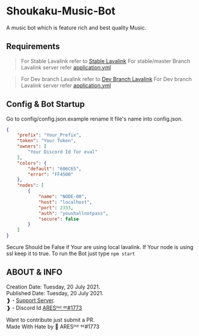 # Shoukaku-Music-Bot
A music bot which is feature rich and best quality Music.

## Requirements
> For Stable Lavalink refer to [Stable Lavalink](https://github.com/freyacodes/Lavalink/releases)
> For stable/master Branch Lavalink server refer [application.yml](https://github.com/freyacodes/Lavalink/blob/master/LavalinkServer/application.yml.example)

> For Dev branch Lavalink refer to [Dev Branch Lavalink](https://ci.fredboat.com/viewType.html?buildTypeId=Lavalink_Build&branch_Lavalink=refs%2Fheads%2Fdev&tab=buildTypeStatusDiv) 
> For Dev branch Lavalink server refer [application.yml](https://github.com/freyacodes/Lavalink/blob/dev/LavalinkServer/application.yml.example)

## Config & Bot Startup
Go to config/config.json.example rename it file's name into config.json.
```json
{
    "prefix": "Your_Prefix",
    "token": "Your Token",
    "owners": [
        "Your Discord Id for eval"
    ],
    "colors": {
        "default": "606C65",
        "error": "FF4500"
    },
    "nodes": [
        {
            "name": "NODE-00",
            "host": "localhost",
            "port": 2333,
            "auth": "youshallnotpass",
            "secure": false
        }
    ]
}
```
Secure Should be False if Your are using local lavalink. If Your node is using ssl keep it to true.
To run the Bot just type `npm start`

## ABOUT & INFO
Creation Date: Tuesday, 20 July 2021.        
Published Date: Tuesday, 20 July 2021.                                                                                 
❱・[Support Server](https://discord.gg/dB6RzCbZhW).                                                 
❱・Discord Id [ARESᴵᴺᴱ ᴮᴱ#1773](https://discord.com/users/688028837711446041)

Want to contribute just submit a PR.                                                                                   
Made With Hate by 🖤 ARESᴵᴺᴱ ᴮᴱ#1773
